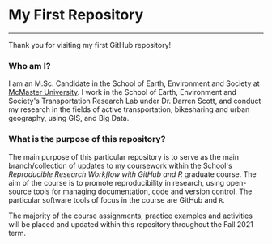 # **My First Repository**
***
  
Thank you for visiting my first GitHub repository!
### **Who am I?**
  
I am an M.Sc. Candidate in the School of Earth, Environment and Society at [McMaster University](https://www.mcmaster.ca/). I work in the School of Earth, Environment and Society's Transportation Research Lab under Dr. Darren Scott, and conduct my research in the fields of active transportation, bikesharing and urban geography, using GIS, and Big Data. 

### **What is the purpose of this repository?**
  
The main purpose of this particular repository is to serve as the main branch/collection of updates to my coursework within the School's _Reproducible Research Workflow with GitHub and R_ graduate course. The aim of the course is to promote reproducibility in research, using open-source tools for managing documentation, code and version control. The particular software tools of focus in the course are GitHub and `R`. 
  
The majority of the course assignments, practice examples and activities will be placed and updated within this repository throughout the Fall 2021 term. 
